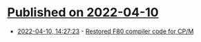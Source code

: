 # [Published on 2022-04-10](index.md)

* [2022-04-10, 14:27:23](https://news.ycombinator.com/item?id=30977164) - [Restored F80 compiler code for CP/M](https://github.com/nikitinprior/dF80)
